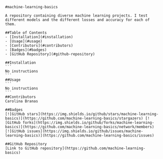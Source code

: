 
    #machine-learning-basics

    A repository containing diverse machine learning projects. I test different models and the different losses and accuracy for each of them.

    ##Table of Contents
    - [Installation](#installation)
    - [Usage](#usage)
    - [Contributors](#contributors)
    - [Badges](#badges)
    - [GitHub Repository](#github-repository)

    ##Installation
    ```
    No instructions
    ```
    ##Usage
    ```
    No instructions
    ```
    ##Contributors
    Carolina Branas

    ##Badges
    [![GitHub stars](https://img.shields.io/github/stars/machine-learning-basics)](https://github.com/machine-learning-basics/stargazers) [![GitHub forks](https://img.shields.io/github/forks/machine-learning-basics)](https://github.com/machine-learning-basics/network/members) [![GitHub issues](https://img.shields.io/github/issues/machine-learning-basics)](https://github.com/machine-learning-basics/issues)

    ##GitHub Repository
    [Link to GitHub repository](https://github.com/machine-learning-basics)
    